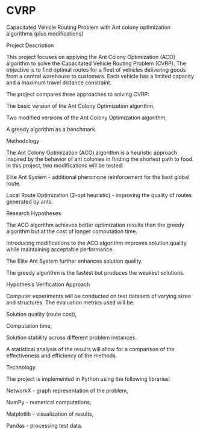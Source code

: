# CVRP
 Capacitated Vehicle Routing Problem with Ant colony optimization algorithms (plus modifications)

Project Description

This project focuses on applying the Ant Colony Optimization (ACO) algorithm to solve the Capacitated Vehicle Routing Problem (CVRP). The objective is to find optimal routes for a fleet of vehicles delivering goods from a central warehouse to customers. Each vehicle has a limited capacity and a maximum travel distance constraint.

The project compares three approaches to solving CVRP:

The basic version of the Ant Colony Optimization algorithm,

Two modified versions of the Ant Colony Optimization algorithm,

A greedy algorithm as a benchmark.

Methodology

The Ant Colony Optimization (ACO) algorithm is a heuristic approach inspired by the behavior of ant colonies in finding the shortest path to food. In this project, two modifications will be tested:

Elite Ant System - additional pheromone reinforcement for the best global route.

Local Route Optimization (2-opt heuristic) - improving the quality of routes generated by ants.

Research Hypotheses

The ACO algorithm achieves better optimization results than the greedy algorithm but at the cost of longer computation time.

Introducing modifications to the ACO algorithm improves solution quality while maintaining acceptable performance.

The Elite Ant System further enhances solution quality.

The greedy algorithm is the fastest but produces the weakest solutions.

Hypothesis Verification Approach

Computer experiments will be conducted on test datasets of varying sizes and structures. The evaluation metrics used will be:

Solution quality (route cost),

Computation time,

Solution stability across different problem instances.

A statistical analysis of the results will allow for a comparison of the effectiveness and efficiency of the methods.

Technology

The project is implemented in Python using the following libraries:

NetworkX - graph representation of the problem,

NumPy - numerical computations,

Matplotlib - visualization of results,

Pandas - processing test data.
